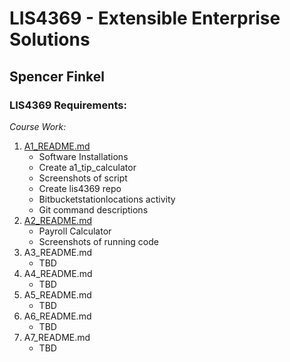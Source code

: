 # LIS4369 - Extensible Enterprise Solutions

## Spencer Finkel

### LIS4369 Requirements:

*Course Work:*

1. [A1_README.md](https://bitbucket.org/stolidMiscellanea/lis4369/src/master/a1/a1_README.md)
    - Software Installations
    - Create a1_tip_calculator
    - Screenshots of script
    - Create lis4369 repo
    - Bitbucketstationlocations activity
    - Git command descriptions
2. [A2_README.md](https://bitbucket.org/stolidMiscellanea/lis4369/src/master/a2/a2_README.md)
    - Payroll Calculator
    - Screenshots of running code
3. A3_README.md
    - TBD
4. A4_README.md
    - TBD
5. A5_README.md
    - TBD
6. A6_README.md
    - TBD
7. A7_README.md
    - TBD
